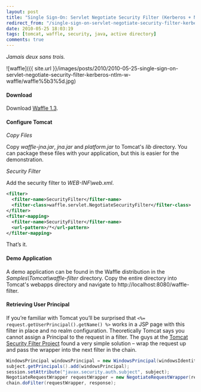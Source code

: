 ```yaml
---
layout: post
title: "Single Sign-On: Servlet Negotiate Security Filter (Kerberos + NTLM) w/ Waffle"
redirect_from: "/single-sign-on-servlet-negotiate-security-filter-kerberos-ntlm-w-waffle"
date: 2010-05-25 18:03:19
tags: [tomcat, waffle, security, java, active directory]
comments: true
---
```


_Jamais deux sans trois._

![waffle]({{ site.url }}/images/posts/2010/2010-05-25-single-sign-on-servlet-negotiate-security-filter-kerberos-ntlm-w-waffle/waffle%5b3%5d.jpg)

#### Download

Download [Waffle 1.3](https://github.com/dblock/waffle).

#### Configure Tomcat

_Copy Files_

Copy _waffle-jna.jar_, _jna.jar_ and _platform.jar_ to Tomcat's _lib_ directory. You can package these files with your application, but this is easier for the demonstration.

_Security Filter_

Add the security filter to _WEB-INF\web.xml_.

```xml
<filter>
  <filter-name>SecurityFilter</filter-name>
  <filter-class>waffle.servlet.NegotiateSecurityFilter</filter-class>
</filter>
<filter-mapping>
  <filter-name>SecurityFilter</filter-name>
  <url-pattern>/*</url-pattern>
</filter-mapping>
```

That’s it.

#### Demo Application

A demo application can be found in the Waffle distribution in the _Samples\Tomcat\waffle-filter_ directory. Copy the entire directory into Tomcat's webapps directory and navigate to http://localhost:8080/waffle-filter.

#### Retrieving User Principal

If you’re familiar with Tomcat you’ll be surprised that `<%= request.getUserPrincipal().getName() %>` works in a JSP page with this filter in place and no realm configuration. Theoretically Tomcat says you cannot assign a Principal to the request in a filter. The guys at the [Tomcat Security Filter Project](http://securityfilter.sourceforge.net/) found a very simple solution – wrap the request up and pass the wrapper into the next filter in the chain.

```java
WindowsPrincipal windowsPrincipal = new WindowsPrincipal(windowsIdentity, null, _principalFormat, _roleFormat);
subject.getPrincipals().add(windowsPrincipal);
session.setAttribute("javax.security.auth.subject", subject);
NegotiateRequestWrapper requestWrapper = new NegotiateRequestWrapper(request, windowsPrincipal);
chain.doFilter(requestWrapper, response);
```
